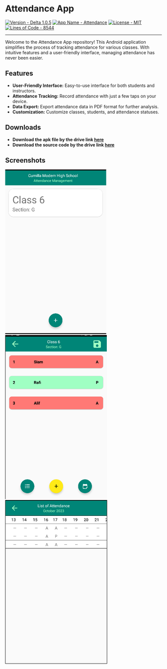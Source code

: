 # Attendance App

[![Version - Delta 1.0.5](https://img.shields.io/badge/Version-Delta_1.0.5-FF0000)](https://)
[![App Name - Attendance](https://img.shields.io/badge/App_Name-Attendance-00FFBC)](https://)
[![License - MIT](https://img.shields.io/badge/License-MIT-blue)](https://raw.githubusercontent.com/RafanHaizar/Attendance-App/main/LICENSE)
[![Lines of Code - 8544](https://img.shields.io/badge/Lines_of_Code-8544-orange)](https://)

<hr>

Welcome to the Attendance App repository! This Android application simplifies the process of tracking attendance for various classes. With intuitive features and a user-friendly interface, managing attendance has never been easier.

## Features

- **User-Friendly Interface:** Easy-to-use interface for both students and instructors.
- **Attendance Tracking:** Record attendance with just a few taps on your device.
- **Data Export:** Export attendance data in PDF format for further analysis.
- **Customization:** Customize classes, students, and attendance statuses.


## Downloads

   - **Download the apk file by the drive link [here](https://drive.google.com/file/d/1QiUyjnyxDeF3TsNuKR2uW8W1dU1gN47S/view?usp=sharing)**
   - **Download the source code by the drive link [here](https://drive.google.com/drive/folders/1VeR3yZOWpbaMeiGFFb2PUdtnDCqEezWX?usp=sharing)**

## Screenshots



![Screenshot 1](https://raw.githubusercontent.com/RafanHaizar/Attendance-App/main/Screenshot%202023-10-17%20220940.png)
![Screenshot 2](https://raw.githubusercontent.com/RafanHaizar/Attendance-App/main/Screenshot%202023-10-17%20220857.png)
![Screenshot 3](https://raw.githubusercontent.com/RafanHaizar/Attendance-App/main/Screenshot%202023-10-17%20220833.png)


